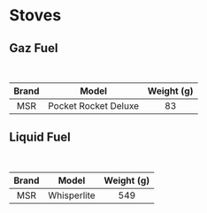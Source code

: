 # Stoves

## Gaz Fuel

<br>

| Brand |        Model         | Weight (g) |
| :---: | :------------------: | :--------: |
|  MSR  | Pocket Rocket Deluxe |     83     |

## Liquid Fuel

<br>

| Brand |    Model    | Weight (g) |
| :---: | :---------: | :--------: |
|  MSR  | Whisperlite |    549     |
